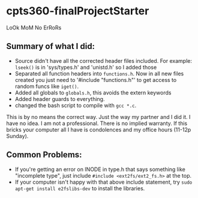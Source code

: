 # cpts360-finalProjectStarter
LoOk MoM No ErRoRs

## Summary of what I did:
- Source didn't have all the corrected header files included. For example: `lseek()` is in 'sys/types.h' and 'unistd.h' so I added those
- Separated all function headers into `functions.h`. Now in all new files created you just need to '#include "functions.h"' to get access to random funcs like `iget()`.
- Added all globals to `globals.h`, this avoids the extern keywords 
- Added header guards to everything.
- changed the bash script to compile with `gcc *.c`. 

This is by no means the correct way. Just the way my partner and I did it. I have no idea. I am not a professional. There is no implied warranty. If this bricks your computer all I have is condolences and my office hours (11-12p Sunday).

## Common Problems:
- If you're getting an error on INODE in type.h that says something like "incomplete type", just include `#include <ext2fs/ext2_fs.h>` at the top. 
- If your computer isn't happy with that above include statement, try `sudo apt-get install e2fslibs-dev` to install the libraries.
